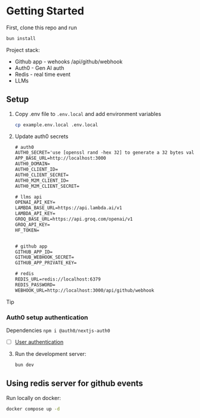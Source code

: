 # Getting Started

First, clone this repo and run

```sh
bun install
```

Project stack:

- Github app - wehooks /api/github/webhook
- Auth0 - Gen AI auth
- Redis - real time event
- LLMs

## Setup

1. Copy .env file to `.env.local` and add environment variables

   ```sh
   cp example.env.local .env.local
   ```

2. Update auth0 secrets

   ```txt
   # auth0
   AUTH0_SECRET='use [openssl rand -hex 32] to generate a 32 bytes value'
   APP_BASE_URL=http://localhost:3000
   AUTH0_DOMAIN=
   AUTH0_CLIENT_ID=
   AUTH0_CLIENT_SECRET=
   AUTH0_M2M_CLIENT_ID=
   AUTH0_M2M_CLIENT_SECRET=

   # llms api
   OPENAI_API_KEY=
   LAMBDA_BASE_URL=https://api.lambda.ai/v1
   LAMBDA_API_KEY=
   GROQ_BASE_URL=https://api.groq.com/openai/v1
   GROQ_API_KEY=
   HF_TOKEN=


   # github app
   GITHUB_APP_ID=
   GITHUB_WEBHOOK_SECRET=
   GITHUB_APP_PRIVATE_KEY=

   # redis
   REDIS_URL=redis://localhost:6379
   REDIS_PASSWORD=
   WEBHOOK_URL=http://localhost:3000/api/github/webhook
   ```

> [!TIP]
>
> ### Auth0 setup authentication
>
> Dependencies `npm i @auth0/nextjs-auth0`
>
> - [ ] [User authentication](https://auth0.com/ai/docs/user-authentication)

3. Run the development server:

   ```sh
   bun dev
   ```

## Using redis server for github events

Run locally on docker:

```sh
docker compose up -d
```

